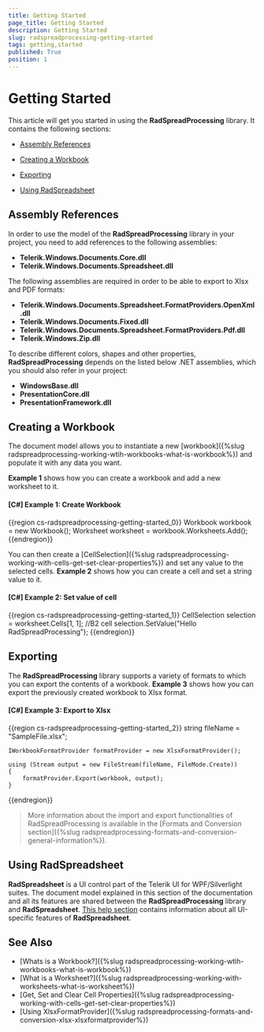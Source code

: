 ```yaml
---
title: Getting Started
page_title: Getting Started
description: Getting Started
slug: radspreadprocessing-getting-started
tags: getting,started
published: True
position: 1
---
```


# Getting Started



This article will get you started in using the __RadSpreadProcessing__ library. It contains the following sections:
      

* [Assembly References](#assembly-references)

* [Creating a Workbook](#creating-a-workbook)

* [Exporting](#exporting)

* [Using RadSpreadsheet](#using-radspreadsheet)

## Assembly References

In order to use the model of the __RadSpreadProcessing__ library in your project, you need to add references to the following assemblies:
        

* __Telerik.Windows.Documents.Core.dll__
* __Telerik.Windows.Documents.Spreadsheet.dll__
            

The following assemblies are required in order to be able to export to Xlsx and PDF formats:
        

* __Telerik.Windows.Documents.Spreadsheet.FormatProviders.OpenXml.dll__
* __Telerik.Windows.Documents.Fixed.dll__            
* __Telerik.Windows.Documents.Spreadsheet.FormatProviders.Pdf.dll__
* __Telerik.Windows.Zip.dll__
            
To describe different colors, shapes and other properties, **RadSpreadProcessing** depends on the listed below .NET assemblies, which you should also refer in your project:

* **WindowsBase.dll**
* **PresentationCore.dll**
* **PresentationFramework.dll**

## Creating a Workbook

The document model allows you to instantiate a new [workbook]({%slug radspreadprocessing-working-wtih-workbooks-what-is-workbook%}) and populate it with any data you want.
        

__Example 1__ shows how you can create a workbook and add a new worksheet to it.
        

#### __[C#] Example 1: Create Workbook__

{{region cs-radspreadprocessing-getting-started_0}}
	Workbook workbook = new Workbook();
	Worksheet worksheet = workbook.Worksheets.Add();
{{endregion}}



You can then create a [CellSelection]({%slug radspreadprocessing-working-with-cells-get-set-clear-properties%}) and set any value to the selected cells. __Example 2__ shows how you can create a cell and set a string value to it.
        

#### __[C#] Example 2: Set value of cell__

{{region cs-radspreadprocessing-getting-started_1}}
	CellSelection selection = worksheet.Cells[1, 1]; //B2 cell
	selection.SetValue("Hello RadSpreadProcessing");
{{endregion}}



## Exporting

The __RadSpreadProcessing__ library supports a variety of formats to which you can export the contents of a workbook. __Example 3__ shows how you can export the previously created workbook to Xlsx format.
        

#### __[C#] Example 3: Export to Xlsx__

{{region cs-radspreadprocessing-getting-started_2}}
	string fileName = "SampleFile.xlsx";
	
	IWorkbookFormatProvider formatProvider = new XlsxFormatProvider();
	
	using (Stream output = new FileStream(fileName, FileMode.Create))
	{
	    formatProvider.Export(workbook, output);
	}
{{endregion}}

>More information about the import and export functionalities of RadSpreadProcessing is available in the [Formats and Conversion section]({%slug radspreadprocessing-formats-and-conversion-general-information%}).

## Using RadSpreadsheet

__RadSpreadsheet__ is a UI control part of the Telerik UI for WPF/Silverlight suites. The document model explained in this section of the documentation and all its features are shared between the __RadSpreadProcessing__ library and __RadSpreadsheet__. [This help section](http://docs.telerik.com/devtools/wpf/controls/radspreadsheet/overview.html) contains information about all UI-specific features of __RadSpreadsheet__.
        

## See Also

 * [Whats is a Workbook?]({%slug radspreadprocessing-working-wtih-workbooks-what-is-workbook%})
 * [What is a Worksheet?]({%slug radspreadprocessing-working-with-worksheets-what-is-worksheet%})
 * [Get, Set and Clear Cell Properties]({%slug radspreadprocessing-working-with-cells-get-set-clear-properties%})
 * [Using XlsxFormatProvider]({%slug radspreadprocessing-formats-and-conversion-xlsx-xlsxformatprovider%})

